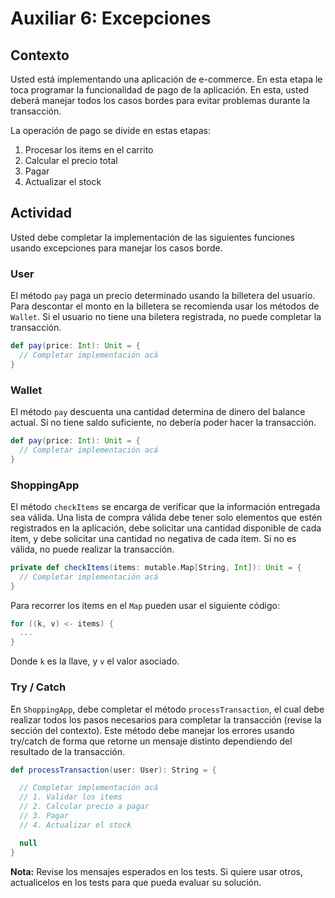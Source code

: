 # Auxiliar 6: Excepciones

## Contexto

Usted está implementando una aplicación de e-commerce. En esta etapa le toca programar la funcionalidad de pago de la aplicación.
En esta, usted deberá manejar todos los casos bordes para evitar problemas durante la transacción.

La operación de pago se divide en estas etapas:

1. Procesar los items en el carrito
2. Calcular el precio total
3. Pagar
4. Actualizar el stock

## Actividad

Usted debe completar la implementación de las siguientes funciones usando excepciones para manejar los casos
borde.

### User

El método `pay` paga un precio determinado usando la billetera del usuario. Para descontar el monto en la
billetera se recomienda usar los métodos de `Wallet`. Si el usuario no tiene una biletera registrada, no 
puede completar la transacción.

```scala
def pay(price: Int): Unit = {
  // Completar implementación acá
}
```

### Wallet

El método `pay` descuenta una cantidad determina de dinero del balance actual. Si no tiene saldo suficiente,
no debería poder hacer la transacción.

```scala
def pay(price: Int): Unit = {
  // Completar implementación acá
}
```

### ShoppingApp

El método `checkItems` se encarga de verificar que la información entregada sea válida. Una lista de compra
válida debe tener solo elementos que estén registrados en la aplicación, debe solicitar una cantidad
disponible de cada item, y debe solicitar una cantidad no negativa de cada item. Si no es válida, no puede
realizar la transacción.

```scala
private def checkItems(items: mutable.Map[String, Int]): Unit = {
  // Completar implementación acá
}
```

Para recorrer los items en el `Map` pueden usar el siguiente código:

```scala
for ((k, v) <- items) {
  ...
}
```

Donde `k` es la llave, y `v` el valor asociado.

### Try / Catch

En `ShoppingApp`, debe completar el método `processTransaction`, el cual debe realizar todos los pasos necesarios
para completar la transacción (revise la sección del contexto). Este método debe manejar los errores usando
try/catch de forma que retorne un mensaje distinto dependiendo del resultado de la transacción.

```scala
def processTransaction(user: User): String = {

  // Completar implementación acá
  // 1. Validar los items
  // 2. Calcular precio a pagar
  // 3. Pagar
  // 4. Actualizar el stock

  null
}
```

**Nota:** Revise los mensajes esperados en los tests. Si quiere usar otros, actualicelos en los tests para que
pueda evaluar su solución.
